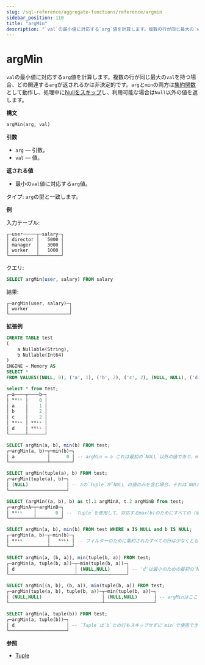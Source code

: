 ```yaml
---
slug: /sql-reference/aggregate-functions/reference/argmin
sidebar_position: 110
title: "argMin"
description: "`val`の最小値に対応する`arg`値を計算します。複数の行が同じ最大の`val`を持つ場合、どの関連する`arg`が返されるかは非決定的です。"
---
```



# argMin

`val`の最小値に対応する`arg`値を計算します。複数の行が同じ最大の`val`を持つ場合、どの関連する`arg`が返されるかは非決定的です。`arg`と`min`の両方は[集約関数](/sql-reference/aggregate-functions/index.md)として動作し、処理中に[Nullをスキップ](/sql-reference/aggregate-functions/index.md#null-processing)し、利用可能な場合は`Null`以外の値を返します。

**構文**

``` sql
argMin(arg, val)
```

**引数**

- `arg` — 引数。
- `val` — 値。

**返される値**

- 最小の`val`値に対応する`arg`値。

タイプ: `arg`の型と一致します。

**例**

入力テーブル:

``` text
┌─user─────┬─salary─┐
│ director │   5000 │
│ manager  │   3000 │
│ worker   │   1000 │
└──────────┴────────┘
```

クエリ:

``` sql
SELECT argMin(user, salary) FROM salary
```

結果:

``` text
┌─argMin(user, salary)─┐
│ worker               │
└──────────────────────┘
```

**拡張例**

```sql
CREATE TABLE test
(
    a Nullable(String),
    b Nullable(Int64)
)
ENGINE = Memory AS
SELECT *
FROM VALUES((NULL, 0), ('a', 1), ('b', 2), ('c', 2), (NULL, NULL), ('d', NULL));

select * from test;
┌─a────┬────b─┐
│ ᴺᵁᴸᴸ │    0 │
│ a    │    1 │
│ b    │    2 │
│ c    │    2 │
│ ᴺᵁᴸᴸ │ ᴺᵁᴸᴸ │
│ d    │ ᴺᵁᴸᴸ │
└──────┴──────┘

SELECT argMin(a, b), min(b) FROM test;
┌─argMin(a, b)─┬─min(b)─┐
│ a            │      0 │ -- argMin = a これは最初の`NULL`以外の値であり、min(b)は別の行から取得されます！
└──────────────┴────────┘

SELECT argMin(tuple(a), b) FROM test;
┌─argMin(tuple(a), b)─┐
│ (NULL)              │ -- aの`Tuple`が`NULL`の値のみを含む場合、それは`NULL`ではないので、集約関数はその行をスキップしません
└─────────────────────┘

SELECT (argMin((a, b), b) as t).1 argMinA, t.2 argMinB from test;
┌─argMinA─┬─argMinB─┐
│ ᴺᵁᴸᴸ    │       0 │ -- `Tuple`を使用して、対応するmax(b)のためにすべての（全て - tuple(*)）カラムを取得できます
└─────────┴─────────┘

SELECT argMin(a, b), min(b) FROM test WHERE a IS NULL and b IS NULL;
┌─argMin(a, b)─┬─min(b)─┐
│ ᴺᵁᴸᴸ         │   ᴺᵁᴸᴸ │ -- フィルターのために集約されたすべての行は少なくとも1つの`NULL`値を含むため、すべての行がスキップされ、結果は`NULL`になります
└──────────────┴────────┘

SELECT argMin(a, (b, a)), min(tuple(b, a)) FROM test;
┌─argMin(a, tuple(b, a))─┬─min(tuple(b, a))─┐
│ d                      │ (NULL,NULL)      │ -- 'd'は最小のための最初の`NULL`以外の値です
└────────────────────────┴──────────────────┘

SELECT argMin((a, b), (b, a)), min(tuple(b, a)) FROM test;
┌─argMin(tuple(a, b), tuple(b, a))─┬─min(tuple(b, a))─┐
│ (NULL,NULL)                      │ (NULL,NULL)      │ -- argMinはここで`Tuple`が`NULL`をスキップしないことを許可するため`(NULL,NULL)`を返します。このデータセットの最小値はmin(tuple(b, a))です
└──────────────────────────────────┴──────────────────┘

SELECT argMin(a, tuple(b)) FROM test;
┌─argMin(a, tuple(b))─┐
│ d                   │ -- `Tuple`は`b`との行もスキップせずに`min`で使用できます
└─────────────────────┘
```

**参照**

- [Tuple](/sql-reference/data-types/tuple.md)
